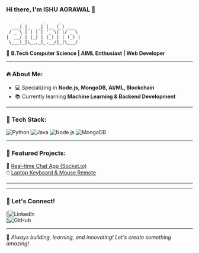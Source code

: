 ### Hi there, I'm ISHU AGRAWAL 👋

```ascii
      _       _     _        
  ___| |_   _| |__ (_) ___   
 / _ \ | | | | '_ \| |/ _ \  
|  __/ | |_| | |_) | | (_) | 
 \___|_|\__,_|_.__/|_|\___/  
```

🚀 **B.Tech Computer Science | AIML Enthusiast | Web Developer**


---

### 🔥 About Me:
- 💻 Specializing in **Node.js, MongoDB, AI/ML, Blockchain**
- 📚 Currently learning **Machine Learning & Backend Development**

---

### 🚀 Tech Stack:

![Python](https://img.shields.io/badge/Python-3776AB?style=for-the-badge&logo=python&logoColor=white)
![Java](https://img.shields.io/badge/Java-007396?style=for-the-badge&logo=java&logoColor=white)
![Node.js](https://img.shields.io/badge/Node.js-339933?style=for-the-badge&logo=node.js&logoColor=white)
![MongoDB](https://img.shields.io/badge/MongoDB-4EA94B?style=for-the-badge&logo=mongodb&logoColor=white)

---

### 📌 Featured Projects:
💬 [Real-time Chat App (Socket.io)](https://github.com/your-github-username/chat-app)  
🖱️ [Laptop Keyboard & Mouse Remote](https://github.com/your-github-username/remote-control)  

---

---

### 🎯 Let's Connect!
[![LinkedIn](https://www.linkedin.com/in/ishu-agrawal-6b9286289/)  
[![GitHub](https://github.com/Ishu6129)  

---

🚀 *Always building, learning, and innovating! Let's create something amazing!*
